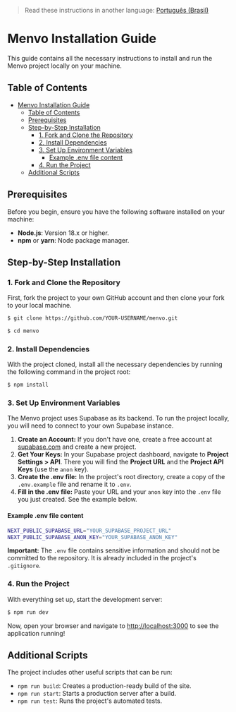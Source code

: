 > Read these instructions in another language: [Português (Brasil)](INSTALLING.pt-br.md)

# Menvo Installation Guide

This guide contains all the necessary instructions to install and run the Menvo project locally on your machine.

## Table of Contents

- [Menvo Installation Guide](#menvo-installation-guide)
  - [Table of Contents](#table-of-contents)
  - [Prerequisites](#prerequisites)
  - [Step-by-Step Installation](#step-by-step-installation)
    - [1. Fork and Clone the Repository](#1-fork-and-clone-the-repository)
    - [2. Install Dependencies](#2-install-dependencies)
    - [3. Set Up Environment Variables](#3-set-up-environment-variables)
      - [Example .env file content](#example-env-file-content)
    - [4. Run the Project](#4-run-the-project)
  - [Additional Scripts](#additional-scripts)

## Prerequisites

Before you begin, ensure you have the following software installed on your machine:
* **Node.js**: Version 18.x or higher.
* **npm** or **yarn**: Node package manager.

## Step-by-Step Installation

### 1. Fork and Clone the Repository

First, fork the project to your own GitHub account and then clone your fork to your local machine.

```bash
$ git clone https://github.com/YOUR-USERNAME/menvo.git

$ cd menvo
```

### 2. Install Dependencies

With the project cloned, install all the necessary dependencies by running the following command in the project root:

```bash
$ npm install
```

### 3. Set Up Environment Variables

The Menvo project uses Supabase as its backend. To run the project locally, you will need to connect to your own Supabase instance.

1.  **Create an Account:** If you don't have one, create a free account at [supabase.com](https://supabase.com) and create a new project.
2.  **Get Your Keys:** In your Supabase project dashboard, navigate to **Project Settings > API**. There you will find the **Project URL** and the **Project API Keys** (use the `anon` key).
3.  **Create the .env file:** In the project's root directory, create a copy of the `.env.example` file and rename it to `.env`.
4.  **Fill in the .env file:** Paste your URL and your `anon` key into the `.env` file you just created. See the example below.

#### Example .env file content
```bash
NEXT_PUBLIC_SUPABASE_URL="YOUR_SUPABASE_PROJECT_URL"
NEXT_PUBLIC_SUPABASE_ANON_KEY="YOUR_SUPABASE_ANON_KEY"
```

**Important:** The `.env` file contains sensitive information and should not be committed to the repository. It is already included in the project's `.gitignore`.

### 4. Run the Project

With everything set up, start the development server:

```bash
$ npm run dev
```

Now, open your browser and navigate to [http://localhost:3000](http://localhost:3000) to see the application running!

## Additional Scripts

The project includes other useful scripts that can be run:
* `npm run build`: Creates a production-ready build of the site.
* `npm run start`: Starts a production server after a build.
* `npm run test`: Runs the project's automated tests.